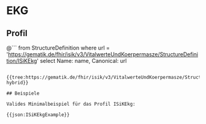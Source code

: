 # EKG

## Profil

@```
from StructureDefinition where url = 'https://gematik.de/fhir/isik/v3/VitalwerteUndKoerpermasze/StructureDefinition/ISiKEkg' select Name: name, Canonical: url
```

{{tree:https://gematik.de/fhir/isik/v3/VitalwerteUndKoerpermasze/StructureDefinition/ISiKEkg, hybrid}}

## Beispiele

Valides Minimalbeispiel für das Profil ISiKEkg:

{{json:ISiKEkgExample}}